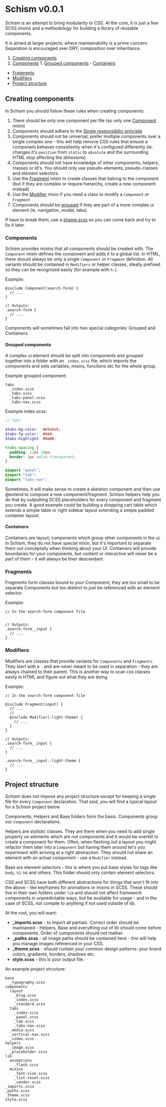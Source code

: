 Schism v0.0.1
=============

Schism is an attempt to bring modularity to CSS. At the core, it is just a few SCSS mixins and a methodology for building a library of reusable components.

It is aimed at larger projects, where maintainability is a prime concern. Separation is encouraged over DRY; composition over inheritance.

1. [Creating components](https://github.com/dpiatek/schism#creating-components)
  1. [Components](https://github.com/dpiatek/schism#project-structure)
    1. [Grouped components](https://github.com/dpiatek/schism#project-structure)
    -  [Containers](https://github.com/dpiatek/schism#containers)
  - [Fragments](https://github.com/dpiatek/schism#fragments)
  - [Modifiers](https://github.com/dpiatek/schism#modifiers)
-  [Project structure](https://github.com/dpiatek/schism#project-structure)

## Creating components

In Schism you should follow these rules when creating components:

1. There should be only one component per file (so only one [Component](https://github.com/dpiatek/schism#project-structure) mixin)
2. Components should adhere to the [Single responsiblity principle](http://en.wikipedia.org/wiki/Single_responsibility_principle)
3. Components should not be universal; prefer multiple components over a single complex one - this will help remove CSS rules that ensure a component behaves consistently when it's configured differently (ie. changes it's `position` from `static` to `absolute` and the surrounding HTML stop affecting the dimesions)
4. Components should not have knowledge of other components, helpers, classes or id's. You should only use pseudo-elements, pseudo-classes and element selectors.
5. Use the [Fragment](https://github.com/dpiatek/schism#fragments) mixin to create classes that belong to the component (but if they are complex or require hierarchy, create a new component instead)
6. Use the [Modifier]() mixin if you need a class to modify a `Component` or `Fragment`
7. Components should be [grouped]() if they are part of a more complex ui element (ie. navigation, modal, tabs)

If have to break them, use a [shame.scss](http://csswizardry.com/2013/04/shame-css/) so you can come back and try to fix it later.

### Components

Schism provides mixins that all components should be created with. The `Component` mixin defines the component and adds it to a global list. In HTML, there should always be only a single `Component` or `Fragment` definition. All variants should be contained in `Modifiers` or helper classes, ideally prefixed so they can be recognized easily (for example with `h-`).

Example:
```
@include Component(search-form) {
  // ...
}

// Outputs:
.search-form {
  // ...
}
```

Components will sometimes fall into two special categories: Grouped and Containers.

#### Grouped components

A complex ui element should be split into components and grouped together into a folder with an `_index.scss` file, which imports the components and sets variables, mixins, functions etc for the whole group.

Example grouped component:
```
tabs
  _index.scss
  _tabs.scss
  _tabs-panel.scss
  _tabs-nav.scss
```

Example index.scss:
```scss
// Tabs

$tabs-bg-color:  #e5e5e5;
$tabs-fg-color:  #444;
$tabs-highlight: #8a00;

%tabs-spacing {
  padding: 12px 16px;
  border: 1px solid transparent;
}

@import "panel";
@import "tab";
@import "tabs-nav";
```

Sometimes, it will make sense to create a skeleton component and then use @extend to compose a new component/fragment. Schism helpers help you do that by outputting SCSS placeholders for every component and fragment you create. A good example could be building a shopping cart table which extends a simple table or right sidebar layout extending a simple padded container layout.

#### Containers

Containers are layout; components which group other components in the ui. In Schism, they do not have special mixin, but it's important to separate them out conceptally when thinking about your UI. Containers will provide boundaries for your components, but content or interactive will never be a part of them - it will always be their descendant.

### Fragments

Fragments form classes bound to your Component; they are too small to be separate Components but too distinct to just be referenced with an element selector.

Example:
```
// In the search-form component file


// Outputs:
.search-form__input {
  // ...
}
```

### Modifiers

Modifiers are classes that provide variants for `Components` and `Fragments`. They start with a `-` and are never meant to be used in separation - they are always chained to their parent. This is another way to scan css classes easily in HTML and figure out what they are doing.

Example:
```
// In the search-form component file

@include Fragment(input) {
  // ...
  //
  @include Modifier(-light-theme) {
    // ...
  }
}

// Outputs:
.search-form__input {
  // ...
}

.search-form__input.-light-theme {
  // ...
}
```

## Project structure

Schism does not impose any project structure except for keeping a single file for every `Component` declaration. That said, you will find a typical layout for a Schism project below.

Components, Helpers and Base folders form the basis. Components group our `Component` declarations.

Helpers are stylistic classes. They are there when you need to add single property on elements which are not components and it would be overkill to create a component for them. Often, when fleshing out a layout you might refactor them later into a `Component` but having them around let's you experiment with arriving at a right abstraction. They should not share an element with an actual component - use a `Modifier` instead.

Base are element selectors - this is where you put base styles for tags like `body`, `h1-h6` and others. This folder should only contain element selectors.

CSS and SCSS have both different abstractions for things that won't fit into the above - like keyframes for animations or mixins in SCSS. These should live in their own folders under `lib` and should not affect framework components in unpredictable ways, but be available for usage - and in the case of SCSS, not compile to anything if not used outside of lib.

At the root, you will want:
- **_imports.scss** - to import all partials. Correct order should be maintained - Helpers, Base and everything out of lib should come before components. Order of components should not mather.
- **_paths.scss** - all image paths should be contained here - this will help you manage images referenced in your CSS.
- **_theme.scss** - should contain your common design patterns: your brand colors, gradients, borders, shadows etc.
- **style.scss** - this is your output file.

An example project structure:
```
base
  _typography.scss
components
  layout
    _blog.scss
    _index.scss
    _standard.scss
  tabs
    _index.scss
    _panel.scss
    _tab.scss
    _tabs-nav.scss
  _media.scss
  _vertical-nav.scss
  _video.scss
helpers
  _image.scss
  _placeholder.scss
lib
  animations
    _flash.scss
  mixins
    _font-size.scss
    _list-reset.scss
    _vendor.scss
_imports.scss
_paths.scss
_theme.scss
style.scss
```

